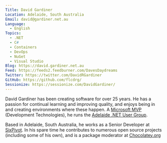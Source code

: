 ```yaml
---
Title: David Gardiner
Location: Adelaide, South Australia
Email: david@gardiner.net.au
Language:
  - English
Topics:
  - .NET
  - C#
  - Containers
  - DevOps
  - NuGet
  - Visual Studio
Blog: https://david.gardiner.net.au
Feed: https://feeds2.feedburner.com/DavesDaydreams
Twitter: https://twitter.com/DavidRGardiner
GitHub: https://github.com/flcdrg/
Sessionize: https://sessionize.com/DavidGardiner/
---
```

David Gardiner has been creating software for over 25 years. He has a passion for continual learning and improving quality, and enjoys being in and creating environments where these happen. A [Microsoft MVP](https://mvp.microsoft.com/en-us/PublicProfile/5001655) (Development Technologies), he runs the [Adelaide .NET User Group](https://adnug.net).

Based in Adelaide, South Australia, he works as a Senior Developer at [SixPivot](https://sixpivot.com.au). In his spare time he contributes to numerous open source projects (including some of his own), and is a package moderator at [Chocolatey.org](https://chocolatey.org)
